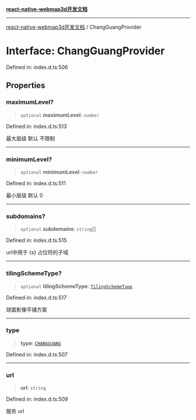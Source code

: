 [**react-native-webmap3d开发文档**](../README.md)

***

[react-native-webmap3d开发文档](../globals.md) / ChangGuangProvider

# Interface: ChangGuangProvider

Defined in: index.d.ts:506

## Properties

### maximumLevel?

> `optional` **maximumLevel**: `number`

Defined in: index.d.ts:513

最大层级 默认 不限制

***

### minimumLevel?

> `optional` **minimumLevel**: `number`

Defined in: index.d.ts:511

最小层级 默认 0

***

### subdomains?

> `optional` **subdomains**: `string`[]

Defined in: index.d.ts:515

url中用于 {s} 占位符的子域

***

### tilingSchemeType?

> `optional` **tilingSchemeType**: [`TilingSchemeType`](../enumerations/TilingSchemeType.md)

Defined in: index.d.ts:517

球面影像平铺方案

***

### type

> **type**: [`CHANGGUANG`](../enumerations/ProviderType.md#changguang)

Defined in: index.d.ts:507

***

### url

> **url**: `string`

Defined in: index.d.ts:509

服务 url
